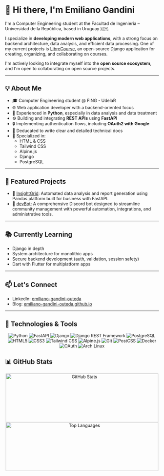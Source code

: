 # 👋 Hi there, I'm Emiliano Gandini

I'm a Computer Engineering student at the Facultad de Ingeniería – Universidad de la República, based in Uruguay 🇺🇾.

I specialize in **developing modern web applications**, with a strong focus on backend architecture, data analysis, and efficient data processing. One of my current projects is [LibreCourse](https://github.com/emiliano-gandini-outeda/LibreCourse), an open-source Django application for creating, organizing, and collaborating on courses.

I'm actively looking to integrate myself into the **open source ecosystem**, and I'm open to collaborating on open source projects.

---

## 💡 About Me

- 🎓 Computer Engineering student @ FING - UdelaR  
- 🌐 Web application developer with a backend-oriented focus  
- 🧠 Experienced in **Python**, especially in data analysis and data treatment  
- ⚙️ Building and integrating **REST APIs** using **FastAPI**  
- 🔒 Implementing authentication flows, including **OAuth2 with Google**  
- 📝 Deducated to write clear and detailed technical docs  
- 🧰 Specialized in:
  - HTML & CSS  
  - Tailwind CSS  
  - Alpine.js  
  - Django  
  - PostgreSQL  

---

## 🚀 Featured Projects

- 🔎 [InsightGrid](https://www.ego-services.com/insightgrid): Automated data analysis and report generation using Pandas platform built for business with FastAPI.  
- 🤖 [devBot](https://github.com/emiliano-gandini-outeda/devbot): A comprehensive Discord bot designed to streamline community management with powerful automation, integrations, and administrative tools.   

---

## 📚 Currently Learning

- Django in depth 
- System architecture for monolithic apps  
- Secure backend development (auth, validation, session safety)
- Dart with Flutter for multiplatform apps

---

## 📫 Let's Connect

- LinkedIn: [emiliano-gandini-outeda](https://www.linkedin.com/in/emiliano-gandini-outeda)  
- Blog: [emiliano-gandini-outeda.github.io](https://www.emiliano-gandini-outeda.github.io)  

---

## 🧰 Technologies & Tools

<p align="center">
  <!-- Python --> <img src="https://img.shields.io/badge/Python-3776AB?style=for-the-badge&logo=python&logoColor=white" alt="Python" /> 
  <!-- FastAPI --> <img src="https://img.shields.io/badge/FastAPI-005571?style=for-the-badge&logo=fastapi&logoColor=white" alt="FastAPI" /> 
  <!-- Django --> <img src="https://img.shields.io/badge/Django-092E20?style=for-the-badge&logo=django&logoColor=white" alt="Django" /> 
  <!-- Django REST Framework --> <img src="https://img.shields.io/badge/Django_REST_Framework-1E7F3E?style=for-the-badge&logo=django&logoColor=white" alt="Django REST Framework" />
  <!-- PostgreSQL --> <img src="https://img.shields.io/badge/PostgreSQL-316192?style=for-the-badge&logo=postgresql&logoColor=white" alt="PostgreSQL" /> 
  <!-- HTML5 --> <img src="https://img.shields.io/badge/HTML5-E34F26?style=for-the-badge&logo=html5&logoColor=white" alt="HTML5" /> 
  <!-- CSS3 --> <img src="https://img.shields.io/badge/CSS3-1572B6?style=for-the-badge&logo=css3&logoColor=white" alt="CSS3" /> 

  <!-- Tailwind CSS --> <img src="https://img.shields.io/badge/Tailwind_CSS-38B2AC?style=for-the-badge&logo=tailwind-css&logoColor=white" alt="Tailwind CSS" /> 
  <!-- Alpine.js --> <img src="https://img.shields.io/badge/Alpine.js-8BC0D0?style=for-the-badge&logo=alpine.js&logoColor=black" alt="Alpine.js" /> 
  <!-- Git --> <img src="https://img.shields.io/badge/Git-F05032?style=for-the-badge&logo=git&logoColor=white" alt="Git" /> 
  <!-- PostCSS --> <img src="https://img.shields.io/badge/PostCSS-DD3A0A?style=for-the-badge&logo=postcss&logoColor=white" alt="PostCSS" /> 
  <!-- Docker --> <img src="https://img.shields.io/badge/Docker-2496ED?style=for-the-badge&logo=docker&logoColor=white" alt="Docker" /> 
  <!-- OAuth --> <img src="https://img.shields.io/badge/OAuth-EB5424?style=for-the-badge&logo=oauth&logoColor=white" alt="OAuth" /> 
  <!-- Arch Linux --> <img src="https://img.shields.io/badge/Arch%20Linux-1793D1?style=for-the-badge&logo=arch-linux&logoColor=white" alt="Arch Linux" />
</p>

## 📊 GitHub Stats

<p align="center">
  <!-- Overall GitHub stats -->
  <img src="https://github-readme-stats.vercel.app/api?username=emiliano-gandini-outeda&show_icons=true&theme=react&title_color=ffffff&text_color=ffffff&icon_color=306998" alt="GitHub Stats" width="500" height="160" />
  
  <!-- Top Languages -->
  <img src="https://github-readme-stats.vercel.app/api/top-langs/?username=emiliano-gandini-outeda&layout=compact&theme=react&hide=html,css&langs_count=6&title_color=ffffff&text_color=ffffff&icon_color=306998" alt="Top Languages" width="500" height="160" />
</p>



